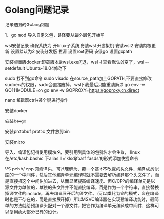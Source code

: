 # Golang问题记录
记录遇到的Golang问题

1、go mod 导入自定义包，路径要从最外层包开始写


wsl安装记录
确保系统为
开linux子系统
安装wsl
开虚拟机
安装wsl2
安装内核更新
设置默认为2
安装分发版
换源
设置root密码
安装go
设置gopath

安装桌面版docker
卸载版本后wsl.exe闪退，wsl -l 查看默认的变了，wsl --setdefault Ubuntu-18.04修改下

sudo 找不到go命令 sudo visudo 在source_path加上GOPATH,不要直接修改sudoers的权限，sudo会直接废掉，wsl下我最后只能重装解决
go env -w GO111MODULE=on
 go env -w GOPROXY=https://goproxy.cn,direct

nano 编辑器ctrl+某个键进行操作

安装docker

安装beego

安装protobuf
protoc 文件放到bin


安装micro

导入、编译包记得使用模块名，要引用到具体的包别名才会生效，
linux 在/etc/bash.bashrc 下alias lll='klsdjfoasf fasds'的形式添加快捷命令 

VS pch.h/.cpp 预编译头，可以理解为，把一个基本不改变的头文件，编译成类似库的一个中间件，然后其他编译单元编译时就不需要去解析编译那个头文件了，而是直接把这个中间件加进去，从而显著提高编译速度。但C/CPP的编译单元是以源文件为单位的，单独的头文件并不能直接编译，而是作为一个字符串，直接替换掉源文件的include，再去编译展开后的源文件。（可以类比为宏的模式，宏在编译时也是不存在的，而是直接展开掉）所以MSVC编译器在实现预编译功能时，最简单的方法就给预编译头配对一个源文件，把它作为编译单元编译成中间件，这样可以复用绝大部分已有的设计。



